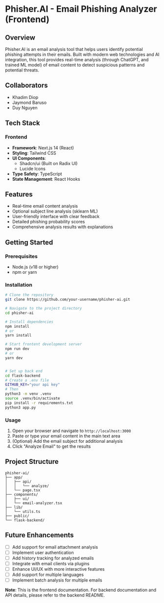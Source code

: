 # Phisher.AI - Email Phishing Analyzer (Frontend)

## Overview

Phisher.AI is an email analysis tool that helps users identify potential phishing attempts in their emails. Built with modern web technologies and AI integration, this tool provides real-time analysis (through ChatGPT, and trained ML model) of email content to detect suspicious patterns and potential threats.

## Collaborators

- Khadim Diop
- Jaymond Baruso
- Duy Nguyen

## Tech Stack

### Frontend

- **Framework**: Next.js 14 (React)
- **Styling**: Tailwind CSS
- **UI Components**:
  - Shadcn/ui (Built on Radix UI)
  - Lucide Icons
- **Type Safety**: TypeScript
- **State Management**: React Hooks

## Features

- Real-time email content analysis
- Optional subject line analysis (sklearn ML)
- User-friendly interface with clear feedback
- Detailed phishing probability scores
- Comprehensive analysis results with explanations

## Getting Started

### Prerequisites

- Node.js (v18 or higher)
- npm or yarn

### Installation

```bash
# Clone the repository
git clone https://github.com/your-username/phisher-ai.git

# Navigate to the project directory
cd phisher-ai

# Install dependencies
npm install
# or
yarn install

# Start frontent development server
npm run dev
# or
yarn dev


# Set up back end
cd flask-backend
# Create a .env file
GITHUB_KEY="your api key"
# Then
python3 -m venv .venv
source .venv/bin/activate
pip install -r requirements.txt
python3 app.py


```

### Usage

1. Open your browser and navigate to `http://localhost:3000`
2. Paste or type your email content in the main text area
3. (Optional) Add the email subject for additional analysis
4. Click "Analyze Email" to get the results

## Project Structure

```
phisher-ai/
├── app/
│   ├── api/
│   │   └── analyze/
│   └── page.tsx
├── components/
│   ├── ui/
│   └── email-analyzer.tsx
├── lib/
│   └── utils.ts
├── public/
└── flask-backend/
```

## Future Enhancements

- [ ] Add support for email attachment analysis
- [ ] Implement user authentication
- [ ] Add history tracking for analyzed emails
- [ ] Integrate with email clients via plugins
- [ ] Enhance UI/UX with more interactive features
- [ ] Add support for multiple languages
- [ ] Implement batch analysis for multiple emails

**Note**: This is the frontend documentation. For backend documentation and API details, please refer to the backend README.
